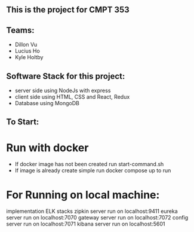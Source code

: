 ## This is the project for CMPT 353

## Teams:

- Dillon Vu
- Lucius Ho
- Kyle Holtby

## Software Stack for this project:

- server side using NodeJs with express
- client side using HTML, CSS and React, Redux
- Database using MongoDB

## To Start:

# Run with docker

- If docker image has not been created run start-command.sh
- If image is already create simple run docker compose up to run

# For Running on local machine:


implementation ELK stacks
zipkin server run on localhost:9411
eureka server run on localhost:7070
gateway server run on localhost:7072
config server run on localhost:7071
kibana server run on localhost:5601